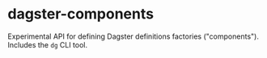 # dagster-components

Experimental API for defining Dagster definitions factories ("components").
Includes the `dg` CLI tool.
